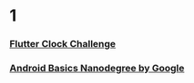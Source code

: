 # 1
### [Flutter Clock Challenge](https://www.credential.net/7b776a75-0aec-406d-a74a-9f02effdc4e0?key=273622e5c5d0ddcd192d6ccac4ca6db213294ec7c3ca361162038a7e28dcee4b)
### [Android Basics Nanodegree by Google](https://graduation.udacity.com/confirm/EKHAHSVC)

